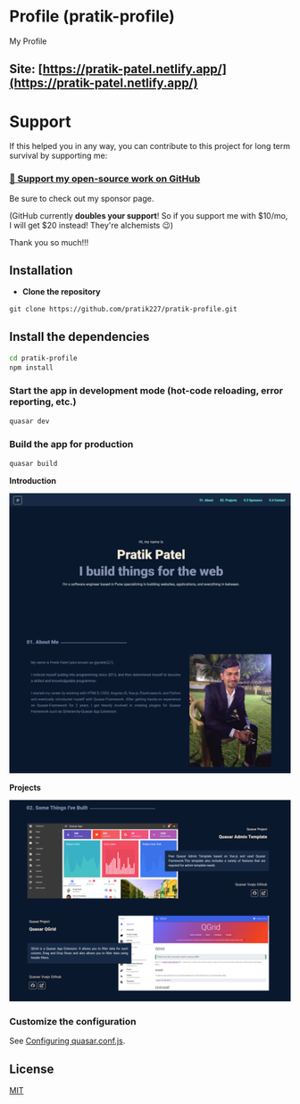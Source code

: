 # Profile (pratik-profile)

My Profile

## Site: [https://pratik-patel.netlify.app/](https://pratik-patel.netlify.app/)

# Support

If this helped you in any way, you can contribute to this project for long term survival by supporting me:

### [💜 Support my open-source work on GitHub](https://github.com/sponsors/pratik227)

Be sure to check out my sponsor page.

(GitHub currently **doubles your support**! So if you support me with $10/mo, I will get $20 instead! They're alchemists 😉)

Thank you so much!!!

## Installation

* **Clone the repository**

```
git clone https://github.com/pratik227/pratik-profile.git
```

## Install the dependencies
```bash
cd pratik-profile
npm install
```


### Start the app in development mode (hot-code reloading, error reporting, etc.)
```bash
quasar dev
```


### Build the app for production
```bash
quasar build
```

**Introduction**

![Alt text](src/statics/screenshot-pratik-patel.netlify.app-2021.03.28-10_59_01.png?raw=true "Screenshot")

**Projects**

![Alt text](src/statics/screenshot-pratik-patel.netlify.app-2021.03.28-11_03_02.png?raw=true "Screenshot")


### Customize the configuration
See [Configuring quasar.conf.js](https://quasar.dev/quasar-cli/quasar-conf-js).

## License

[MIT](http://opensource.org/licenses/MIT)
